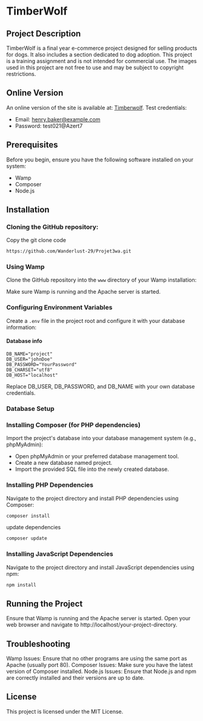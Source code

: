 # TimberWolf

## Project Description
TimberWolf is a final year e-commerce project designed for selling products for dogs. It also includes a section dedicated to dog adoption. This project is a training assignment and is not intended for commercial use. The images used in this project are not free to use and may be subject to copyright restrictions.

## Online Version
An online version of the site is available at: [Timberwolf](https://timberwolf.uni-mo.fr/).
Test credentials: 
- Email: henry.baker@example.com 
- Password: test021@Azert7

## Prerequisites
Before you begin, ensure you have the following software installed on your system:
- Wamp
- Composer
- Node.js
  
## Installation
### Cloning the GitHub repository:

Copy the git clone code
```bash 
https://github.com/Wanderlust-29/Projet3wa.git
```

### Using Wamp
Clone the GitHub repository into the `www` directory of your Wamp installation:

Make sure Wamp is running and the Apache server is started.

### Configuring Environment Variables
Create a `.env` file in the project root and configure it with your database information:

#### Database info
```
DB_NAME="project"
DB_USER="johnDoe"
DB_PASSWORD="YourPassword"
DB_CHARSET="utf8"
DB_HOST="localhost"
```
Replace DB_USER, DB_PASSWORD, and DB_NAME with your own database credentials.

### Database Setup

### Installing Composer (for PHP dependencies) 
Import the project's database into your database management system (e.g., phpMyAdmin):

- Open phpMyAdmin or your preferred database management tool.
- Create a new database named project.
- Import the provided SQL file into the newly created database.

### Installing PHP Dependencies

Navigate to the project directory and install PHP dependencies using Composer:

```bash 
composer install
```

update dependencies
```bash
composer update
```

### Installing JavaScript Dependencies

Navigate to the project directory and install JavaScript dependencies using npm:
```bash
npm install
```

## Running the Project

Ensure that Wamp is running and the Apache server is started.
Open your web browser and navigate to http://localhost/your-project-directory.

## Troubleshooting
Wamp Issues: Ensure that no other programs are using the same port as Apache (usually port 80).
Composer Issues: Make sure you have the latest version of Composer installed.
Node.js Issues: Ensure that Node.js and npm are correctly installed and their versions are up to date.

## License
This project is licensed under the MIT License.
